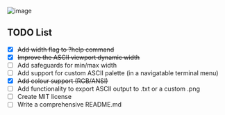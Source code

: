 ![image](https://github.com/user-attachments/assets/21a1b24b-3102-4ec9-8e89-05a44584e77b)

## TODO List
- [x] ~~Add width flag to ?help command~~
- [x] ~~Improve the ASCII viewport dynamic width~~
- [ ] Add safeguards for min/max width
- [ ] Add support for custom ASCII palette (in a navigatable terminal menu)
- [x] ~~Add colour support (RGB/ANSI)~~
- [ ] Add functionality to export ASCII output to .txt or a custom .png
- [ ] Create MIT license
- [ ] Write a comprehensive README.md
